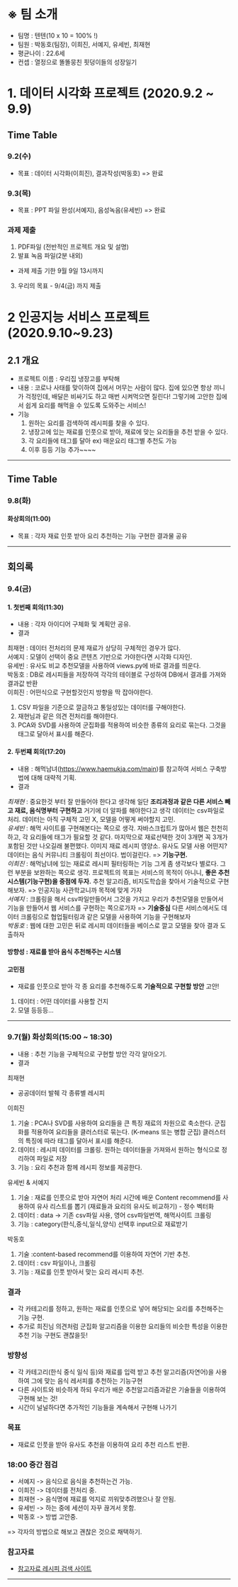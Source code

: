 # ※ 팀 소개
- 팀명 : 텐텐(10 x 10 = 100% !)
- 팀원 : 박동호(팀장), 이희진, 서예지, 유세빈, 최재현
- 평균나이 : 22.6세
- 컨셉 : 열정으로 똘똘뭉친 핏덩이들의 성장일기

# 1. 데이터 시각화 프로젝트 (2020.9.2 ~ 9.9)

## Time Table
### 9.2(수)
- 목표 : 데이터 시각화(이희진), 결과작성(박동호) => 완료
### 9.3(목)
- 목표 : PPT 파일 완성(서예지), 음성녹음(유세빈) => 완료
### 과제 제출 
1) PDF파일 (전반적인 프로젝트 개요 및 설명)  
2) 발표 녹음 파일(2분 내외)
- 과제 제출 기한 9월 9일 13시까지
3) 우리의 목표 - 9/4(금) 까지 제출

# 2 인공지능 서비스 프로젝트 (2020.9.10~9.23)

## 2.1 개요
- 프로젝트 이름 : 우리집 냉장고를 부탁해
- 내용 : 코로나 사태를 맞이하여 집에서 머무는 사람이 많다. 집에 있으면 항상 끼니가 걱정인데, 배달은 비싸기도 하고 매번 시켜먹으면 질린다! 그렇기에 고안한 집에서 쉽게 요리를 해먹을 수 있도록 도와주는 서비스!
- 기능
  1. 원하는 요리를 검색하여 레시피를 찾을 수 있다. 
  2. 냉장고에 있는 재료를 인풋으로 받아, 재료에 맞는 요리들을 추천 받을 수 있다.
  3. 각 요리들에 태그를 달아 ex) 매운요리 태그별 추천도 가능
  4. 이후 등등 기능 추가~~~~
  
- - -

## Time Table
### 9.8(화)
#### 화상회의(11:00)
- 목표 : 각자 재료 인풋 받아 요리 추천하는 기능 구현한 결과물 공유
 
- - -

## 회의록
### 9.4(금)
#### 1. 첫번째 회의(11:30)
- 내용 : 각자 아이디어 구체화 및 계획안 공유. 
- 결과  

최재현 : 데이터 전처리의 문제 재료가 상당히 구체적인 경우가 많다.  
서예지 : 모델이 선택이 중요 콘텐츠 기반으로 가야한다면 시각화 디자인.  
유세빈 : 유사도 비교 추천모델을 사용하여 views.py에 바로 결과를 띄운다.  
박동호 : DB로 레시피들을 저장하여 각각의 테이블로 구성하여 DB에서 결과를 가져와 결과값 반환  
이희진 : 어떤식으로 구현할것인지 방향을 딱 잡아야한다.  
  1) CSV 파일을 기준으로 깔금하고 통일성있는 데이터를 구해야한다.
  2) 재현님과 같은 의견 전처리를 해야한다.
  3) PCA와 SVD를 사용하여 군집화를 적용하여 비슷한 종류의 요리로 묶는다. 그것을 태그로 달아서 표시를 해준다.  


#### 2. 두번쨰 회의(17:20)
- 내용 : 해먹남녀(https://www.haemukja.com/main)를 참고하여 서비스 구축방법에 대해 대략적 기획.
- 결과  

*최재현* : 중요한것 부터 잘 만들어야 한다고 생각해 일단 __조리과정과 같은 다른 서비스 빼고 재료, 음식명부터 구현하고__ 거기에 더 알파를 해야한다고 생각 데이터는 csv파일로 처리. 데이터는 아직 구체적 고민 X, 모델을 어떻게 써야할지 고민.  
*유세빈* : 해먹 사이트를 구현해본다는 쪽으로 생각. 자바스크립트가 많아서 웹은 천천히 하고, 각 요리들에 태그가 필요할 것 같다. 마지막으로 재료선택한 것이 3개면 꼭 3개가 포함된 것만 나오길래 불편했다. 이미지 재료 레시피 영양소. 유사도 모델 사용 어떤지? 데이터는 음식 커뮤니티 크롤링이 최선이다. 법이걸린다. => __기능구현.__  
*이희진* : 해먹남녀에 있는 재료로 레시피 필터링하는 기능 그게 좀 생각보다 별로다. 그런 부분을 보완하는 쪽으로 생각. 프로젝트의 목표는 서비스의 목적이 아니니, __좋은 추천 시스템(기능구현)을 중점에 두자.__ 추천 알고리즘, 비지도학습을 찾아서 기술적으로 구현해보자. => 인공지능 사관학교니까 목적에 맞게 가자  
*서예지* : 크롤링을 해서 csv파일만들어서 그것을 가지고 우리가 추천모델을 만들어서 기능을 만들어서 웹 서비스를 구현하는 쪽으로가자 => __기술중심__ 다른 서비스에서도 데이터 크롤링으로 협업필터링과 같은 모델을 사용하여 기능을 구현해보자  
*박동호* : 웹에 대한 고민은 뒤로 레시피 데이터들을 베이스로 깔고 모델을 찾아 결과 도출하자  

#### 방향성 : 재료를 받아 음식 추천해주는 시스템

#### 고민점
- 재료를 인풋으로 받아 각 종 요리를 추천해주도록 __기술적으로 구현할 방안__ 고안!
1. 데이터 : 어떤 데이터를 사용할 건지
2. 모델 등등등...

- - -

### 9.7(월) 화상회의(15:00 ~ 18:30)
- 내용 : 추천 기능을 구체적으로 구현할 방안 각각 알아오기.
- 결과  

최재현
- 공공데이터 발췌 각 종류별 레시피   

이희진
1) 기술 : PCA나 SVD를 사용하여 요리들을 큰 특징 재료의 차원으로 축소한다. 군집화를 적용하여 요리들을 클러스터로 묶는다. (K-means 또는 병합 군집) 클러스터의 특징에 따라 태그를 달아서 표시를 해준다.  
2) 데이터 : 레시피 데이터를 크롤링. 원하는 데이터들을 가져와서 원하는 형식으로 정리하여 파일로 저장  
3) 기능 : 요리 추천과 함께 레시피 정보를 제공한다.   

유세빈 & 서예지
1) 기술 : 재료를 인풋으로 받아 자연어 처리 시간에 배운 Content recommend를 사용하여 유사 리스트를 뽑기 (재료들과 요리의 유사도 비교하기) - 정수 벡터화  
2) 데이터 : data -> 기존 csv파일 사용, 영어 csv파일번역, 해먹사이트 크롤링   
3) 기능 : category(한식,중식,일식,양식) 선택후 input으로 재료받기  

박동호
1) 기술 :content-based recommend를 이용하여 자연어 기반 추천.  
2) 데이터 : csv 파일이나, 크롤링  
3) 기능 : 재료를 인풋 받아서 맞는 요리 레시피 추천.

### 결과
- 각 카테고리를 정하고, 원하는 재료를 인풋으로 넣어 해당되는 요리를 추천해주는 기능 구현.
- 추가로 희진님 의견처럼 군집화 알고리즘을 이용한 요리들의 비슷한 특성을 이용한 추천 기능 구현도 괜찮을듯!

### 방향성 
- 각 카테고리(한식 중식 일식 등)와 재료를 입력 받고 추천 알고리즘(자연어)을 사용하여 그에 맞는 음식 레서피를 추천하는 기능구현
- 다른 사이트와 비슷하게 하되 우리가 배운 추천알고리즘과같은 기술들을 이용하여 구현해 보는 것!
- 시간이 널널하다면 추가적인 기능들을 계속해서 구현해 나가기

### 목표
- 재료로 인풋을 받아 유사도 추천을 이용하여 요리 추천 리스트 반환.

### 18:00 중간 점검
- 서예지 -> 음식으로 음식을 추천하는건 가능.
- 이희진 -> 데이터를 전처리 중.
- 최재현 -> 음식명에 재료를 억지로 끼워맞추려했으나 잘 안됨.
- 유세빈 -> 하는 중에 세션이 자꾸 끊겨서 못함.
- 박동호 -> 방법 고안중.  

=> 각자의 방법으로 해보고 괜찮은 것으로 채택하기.

### 참고자료

- [참고자료 레시피 검색 사이트](http://www.horangi.kr/foodinfo/recipe.asp )

- - -
